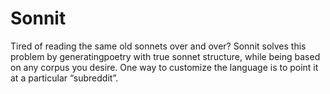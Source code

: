 # Sonnit
Tired of reading the same old sonnets over and over? Sonnit solves this problem by generatingpoetry with true sonnet structure, while being based on any corpus you desire. One way to customize the language is to point it at a particular “subreddit”.
